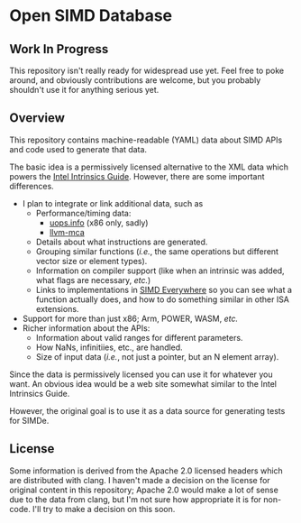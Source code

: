 # Open SIMD Database

## Work In Progress

This repository isn't really ready for widespread use yet.  Feel free
to poke around, and obviously contributions are welcome, but you
probably shouldn't use it for anything serious yet.

## Overview

This repository contains machine-readable (YAML) data about SIMD APIs
and code used to generate that data.

The basic idea is a permissively licensed alternative to the XML data
which powers the
[Intel Intrinsics Guide](https://software.intel.com/sites/landingpage/IntrinsicsGuide/).
However, there are some important differences.

 * I plan to integrate or link additional data, such as
   * Performance/timing data:
     * [uops.info](https://uops.info/) (x86 only, sadly)
     * [llvm-mca](https://www.llvm.org/docs/CommandGuide/llvm-mca.html)
   * Details about what instructions are generated.
   * Grouping similar functions (*i.e.*, the same operations but different
     vector size or element types).
   * Information on compiler support (like when an intrinsic was added,
     what flags are necessary, *etc.*)
   * Links to implementations in
     [SIMD Everywhere](https://github.com/simd-everywhere/simde) so you
     can see what a function actually does, and how to do something
     similar in other ISA extensions.
 * Support for more than just x86; Arm, POWER, WASM, *etc.*
 * Richer information about the APIs:
   * Information about valid ranges for different parameters.
   * How NaNs, infinitiies, etc., are handled.
   * Size of input data (*i.e.*, not just a pointer, but an N element
     array).

Since the data is permissively licensed you can use it for whatever you
want.  An obvious idea would be a web site somewhat similar to the
Intel Intrinsics Guide.

However, the original goal is to use it as a data source for generating
tests for SIMDe.

## License

Some information is derived from the Apache 2.0 licensed headers which
are distributed with clang.  I haven't made a decision on the license
for original content in this repository; Apache 2.0 would make a lot
of sense due to the data from clang, but I'm not sure how appropriate
it is for non-code.  I'll try to make a decision on this soon.
